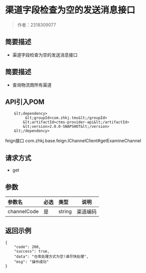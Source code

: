 # 渠道字段检查为空的发送消息接口

> 作者：2318309077

## 简要描述

- 渠道字段检查为空的发送消息接口

    
## 简要描述

- 查询物流商所有渠道
## API引入POM
        &lt;dependency>
             &lt;groupId>com.zhkj.tms&lt;/groupId>
            &lt;artifactId>ctms-provider-api&lt;/artifactId>
            &lt;version>2.0.0-SNAPSHOT&lt;/version>
        &lt;/dependency>
feign接口 com.zhkj.base.feign.IChannelClient#getExamineChannel
  
## 请求方式
- get 

## 参数

|参数名|必选|类型|说明|
|:----    |:---|:----- |-----   |
|channelCode |是  |string |渠道编码   |

## 返回示例 

``` 
{
    "code": 200,
    "success": true,
    "data": "仓库处理方式为空!请尽快处理",
    "msg": "操作成功"
}
```
